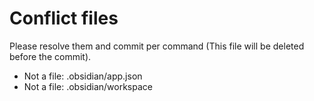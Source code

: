 # Conflict files
Please resolve them and commit per command (This file will be deleted before the commit).
- Not a file: .obsidian/app.json
- Not a file: .obsidian/workspace